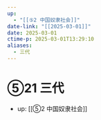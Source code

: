 ```yaml
---
up:
  - "[[⑤2 中国奴隶社会]]"
date-link: "[[2025-03-01]]"
date: 2025-03-01
ctime-p: 2025-03-01T13:29:10
aliases:
  - 三代
---
```


# ⑤21 三代

- up: [[⑤2 中国奴隶社会]]
